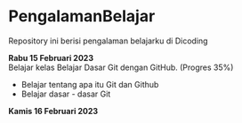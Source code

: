 # PengalamanBelajar
Repository ini berisi pengalaman belajarku di Dicoding

**Rabu 15 Februari 2023**  
Belajar kelas Belajar Dasar Git dengan GitHub. (Progres 35%)  
- Belajar tentang apa itu Git dan Github
- Belajar dasar - dasar Git

**Kamis 16 Februari 2023**
